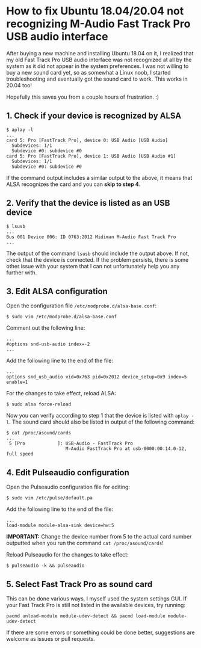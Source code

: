 # How to fix Ubuntu 18.04/20.04 not recognizing M-Audio Fast Track Pro USB audio interface
After buying a new machine and installing Ubuntu 18.04 on it, I realized that my old Fast Track Pro USB audio interface was not recognized at all by the system as it did not appear in the system preferences. I was not willing to buy a new sound card yet, so as somewhat a Linux noob, I started troubleshooting and eventually got the sound card to work. This works in 20.04 too!

Hopefully this saves you from a couple hours of frustration. :)

## 1. Check if your device is recognized by ALSA
```
$ aplay -l
...
card 5: Pro [FastTrack Pro], device 0: USB Audio [USB Audio]
  Subdevices: 1/1
  Subdevice #0: subdevice #0
card 5: Pro [FastTrack Pro], device 1: USB Audio [USB Audio #1]
  Subdevices: 1/1
  Subdevice #0: subdevice #0
```
If the command output includes a similar output to the above, it means that ALSA recognizes the card and you can **skip to step 4**.

## 2. Verify that the device is listed as an USB device
```
$ lsusb
...
Bus 001 Device 006: ID 0763:2012 Midiman M-Audio Fast Track Pro
...
```
The output of the command `lsusb` should include the output above. If not, check that the device is connected. If the problem persists, there is some other issue with your system that I can not unfortunately help you any further with.

## 3. Edit ALSA configuration
Open the configuration file `/etc/modprobe.d/alsa-base.conf`:
```
$ sudo vim /etc/modprobe.d/alsa-base.conf
```

Comment out the following line:
```
...
#options snd-usb-audio index=-2
...
```

Add the following line to the end of the file:
```
...
options snd_usb_audio vid=0x763 pid=0x2012 device_setup=0x9 index=5 enable=1
```

For the changes to take effect, reload ALSA:
```
$ sudo alsa force-reload
```
Now you can verify according to step 1 that the device is listed with `aplay -l`.
The sound card should also be listed in output of the following command:
```
$ cat /proc/asound/cards
...
 5 [Pro            ]: USB-Audio - FastTrack Pro
                      M-Audio FastTrack Pro at usb-0000:00:14.0-12, full speed
```

## 4. Edit Pulseaudio configuration
Open the Pulseaudio configuration file for editing:
```
$ sudo vim /etc/pulse/default.pa
```

Add the following line to the end of the file:
```
...
load-module module-alsa-sink device=hw:5
```
**IMPORTANT:** Change the device number from 5 to the actual card number outputted when you run the command `cat /proc/asound/cards`!

Reload Pulseaudio for the changes to take effect:
```
$ pulseaudio -k && pulseaudio
```

## 5. Select Fast Track Pro as sound card
This can be done various ways, I myself used the system settings GUI. If your Fast Track Pro is still not listed in the available devices, try running:
```
pacmd unload-module module-udev-detect && pacmd load-module module-udev-detect
```
If there are some errors or something could be done better, suggestions are welcome as issues or pull requests.
